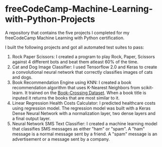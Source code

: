 # freeCodeCamp-Machine-Learning-with-Python-Projects
A repository that contains the five projects I completed for my freeCodeCamp Machine Learning with Python certification.

I built the following projects and got all automated test suites to pass:

1. Rock Paper Scissors: I created a program to play Rock, Paper, Scissors against 4 different bots and beat them atleast 60% of the time.
2. Cat and Dog Image Classifier: I used Tensorflow 2.0 and Keras to create a convolutional neural network that correctly classifies images of cats and dogs.
3. Book Recommendation Engine using KNN: I created a book recommendation algorithm that uses K-Nearest Neighbors from scikit-learn. It trained on the [Book-Crossing Dataset](http://www2.informatik.uni-freiburg.de/~cziegler/BX/). When a book title is inputed it returns the books that are most similar to it.
6. Linear Regression Health Costs Calculator: I predicted healthcare costs using regression model. The regression model was built with a Keras Dense Neural Network with a normalization layer, two dense layers and a final output layer.
7. Neural Network SMS Text Classifier: I created a machine learning model that classifies SMS messages as either "ham" or "spam". A "ham" message is a normal message sent by a friend. A "spam" message is an advertisement or a message sent by a company.

